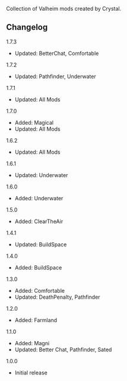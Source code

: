 Collection of Valheim mods created by Crystal.

## Changelog

1.7.3

* Updated: BetterChat, Comfortable

1.7.2

* Updated: Pathfinder, Underwater

1.7.1

* Updated: All Mods

1.7.0

* Added: Magical
* Updated: All Mods

1.6.2

* Updated: All Mods

1.6.1

* Updated: Underwater

1.6.0

* Added: Underwater

1.5.0

* Added: ClearTheAir

1.4.1

* Updated: BuildSpace

1.4.0

* Added: BuildSpace

1.3.0

* Added: Comfortable
* Updated: DeathPenalty, Pathfinder

1.2.0

* Added: Farmland

1.1.0

* Added: Magni
* Updated: Better Chat, Pathfinder, Sated

1.0.0

* Initial release
